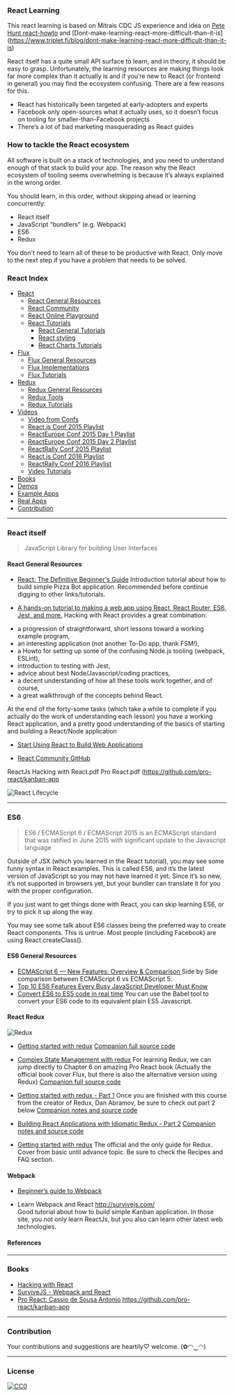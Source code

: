 ### **React Learning** 

This react learning is based on Mitrais CDC JS experience and idea on [Pete Hunt react-howto](https://github.com/petehunt/react-howto)
and [Dont-make-learning-react-more-difficult-than-it-is] (https://www.triplet.fi/blog/dont-make-learning-react-more-difficult-than-it-is)

React itself has a quite small API surface to learn, and in theory, it should be easy to grasp. Unfortunately, the learning resources are making things look far more complex than it actually is and if you’re new to React (or frontend in general) you may find the ecosystem confusing. There are a few reasons for this.

- React has historically been targeted at early-adopters and experts
- Facebook only open-sources what it actually uses, so it doesn’t focus on tooling for smaller-than-Facebook projects
- There’s a lot of bad marketing masquerading as React guides

### How to tackle the React ecosystem

All software is built on a stack of technologies, and you need to understand enough of that stack to build your app. The reason why the React ecosystem of tooling seems overwhelming is because it’s always explained in the wrong order.

You should learn, in this order, without skipping ahead or learning concurrently:

- React itself
- JavaScript “bundlers” (e.g. Webpack)
- ES6
- Redux

You don't need to learn all of these to be productive with React. Only move to the next step if you have a problem that needs to be solved.

### React Index

- [React](#react)
  - [React General Resources](#react-general-resources)
  - [React Community](#react-community)
  - [React Online Playground](#react-online-playground)
  - [React Tutorials](#react-tutorials)
    - [React General Tutorials](#react-general-tutorials)
    - [React styling](#react-styling)
    - [React Charts Tutorials](#react-charts-tutorials)
- [Flux](#flux)
  - [Flux General Resources](#flux-general-resources)
  - [Flux Implementations](#flux-implementations)
  - [Flux Tutorials](#flux-tutorials)
- [Redux](#redux)
  - [Redux General Resources](#redux-general-resources)
  - [Redux Tools](#redux-tools)
  - [Redux Tutorials](#redux-tutorials)
- [Videos](#videos)
  - [Video from Confs](#video-from-confs)
  - [React.js Conf 2015 Playlist](#reactjs-conf-2015-playlist)
  - [ReactEurope Conf 2015 Day 1 Playlist](#reacteurope-conf-2015-day-1-playlist)
  - [ReactEurope Conf 2015 Day 2 Playlist](#reacteurope-conf-2015-day-2-playlist)
  - [ReactRally Conf 2015 Playlist](#reactrally-conf-2015-playlist)
  - [React.js Conf 2016 Playlist](#reactjs-conf-2016-playlist)
  - [ReactRally Conf 2016 Playlist](#reactrally-conf-2016-playlist)
  - [Video Tutorials](#video-tutorials)
- [Books](#books)
- [Demos](#demos)
- [Example Apps](#example-apps)
- [Real Apps](#real-apps)
- [Contribution](#contribution)


---
### React itself
> JavaScript Library for building User Interfaces

#### React General Resources

* [React: The Definitive Beginner's Guide](https://mva.microsoft.com/en-us/training-courses/react-the-definitive-beginner-s-guide-16547)
  Introduction tutorial about how to build simple Pizza Bot application. Recommended before continue digging to other links/tutorials.

* [A hands-on tutorial to making a web app using React, React Router, ES6, Jest, and more.](http://www.hackingwithreact.com/)
Hacking with React provides a great combination:

- a progression of straightforward, short lessons toward a working example program,
- an interesting application (not another To-Do app, thank FSM!),
- a Howto for setting up some of the confusing Node.js tooling (webpack, ESLint),
- introduction to testing with Jest,
- advice about best Node/Javascript/coding practices,
- a decent understanding of how all these tools work together, and of course,
- a great walkthrough of the concepts behind React.

At the end of the forty-some tasks (which take a while to complete if you actually do the work of understanding each lesson) you have a working React application, and a pretty good understanding of the basics of starting and building a React/Node application



* [Start Using React to Build Web Applications](https://egghead.io/courses/react-fundamentals)

* [React Community GitHub](https://github.com/reactjs)


ReactJs 
Hacking with React.pdf
Pro React.pdf (https://github.com/pro-react/kanban-app


![React Lifecycle](http://image.slidesharecdn.com/7reduxchallenges-160128205435/95/7-redux-challenges-6-638.jpg?cb=1454014493 "React Lifecycle")

---
### ES6
> ES6 / ECMAScript 6 / ECMAScript 2015 is an ECMAScript standard that was ratified in June 2015 with significant update to the Javascript language

Outside of JSX (which you learned in the React tutorial), you may see some funny syntax in React examples. This is called ES6, and it’s the latest version of JavaScript so you may not have learned it yet. Since it’s so new, it’s not supported in browsers yet, but your bundler can translate it for you with the proper configuration.

If you just want to get things done with React, you can skip learning ES6, or try to pick it up along the way.

You may see some talk about ES6 classes being the preferred way to create React components. This is untrue. Most people (including Facebook) are using React.createClass().


#### ES6 General Resources
* [ECMAScript 6 — New Features: Overview & Comparison ](http://es6-features.org/)
  Side by Side comparison between ECMAScript 6 vs ECMAScript 5.
* [Top 10 ES6 Features Every Busy JavaScript Developer Must Know](https://webapplog.com/es6/)
* [Convert ES6 to ES5 code in real time](https://babeljs.io/repl/)
  You can use the Babel tool to convert your ES6 code to its equivalent plain ES5 Javascript.


#### React Redux

![Redux](http://image.prntscr.com/image/f2b339d480654640ae88348a6117e59b.jpg "Redux")

* [Getting started with redux](www.learnredux.com)
[Companion full source code](https://github.com/wesbos/Learn-Redux-Starter-Files)

* [Complex State Management with redux](http://www.pro-react.com/materials/ch06-alt-redux.pdf)
  For learning Redux, we can jump directly to Chapter 6 on amazing Pro React book (Actually the official book cover Flux, but there is also the alternative version using Redux)
 [Companion full source code](https://github.com/pro-react/kanban-app)

* [Getting started with redux - Part 1](https://egghead.io/courses/getting-started-with-redux) Once you are finished with this course from the creator of Redux, Dan Abramov, be sure to check out part 2 below
[Companion notes and source code](https://github.com/tayiorbeii/egghead.io_redux_course_notes)

* [Building React Applications with Idiomatic Redux - Part 2](https://egghead.io/courses/building-react-applications-with-idiomatic-redux)
[Companion notes and source code](https://github.com/tayiorbeii/egghead.io_idiomatic_redux_course_notes)

* [Getting started with redux](http://redux.js.org/)
  The official and the only guide for Redux. Cover from basic until advance topic. Be sure to check the Recipes and FAQ section.

#### Webpack
* [Beginner’s guide to Webpack](https://medium.com/@dabit3/beginner-s-guide-to-webpack-b1f1a3638460#.gy4alqs9i)

* Learn Webpack and React http://survivejs.com/  
Good tutorial about how to build simple Kanban application. In those site, you not only learn ReactJs, but you also can learn other latest web technologies.


#### References

---
### Books
* [Hacking with React](http://www.hackingwithreact.com/)
* [SurviveJS - Webpack and React](http://survivejs.com/)
* [Pro React: Cassio de Sousa Antonio](http://www.pro-react.com/)
  https://github.com/pro-react/kanban-app

---
### Contribution
Your contributions and suggestions are heartily♡ welcome. (✿◠‿◠)

---
### License
[![CC0](http://i.creativecommons.org/p/zero/1.0/88x31.png)](http://creativecommons.org/publicdomain/zero/1.0/)
